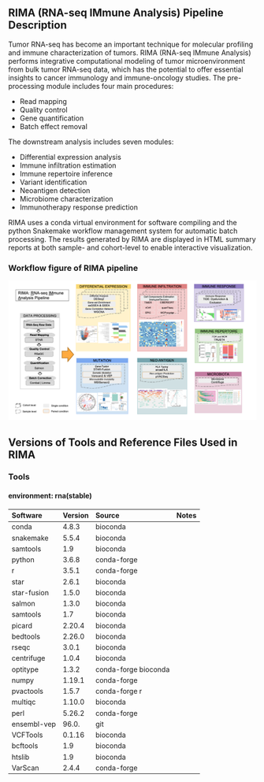 ## RIMA (RNA-seq IMmune Analysis) Pipeline Description

Tumor RNA-seq has become an important technique for molecular profiling and
immune characterization of tumors. RIMA (RNA-seq IMmune Analysis) performs
integrative computational modeling of tumor microenvironment from bulk tumor
RNA-seq data, which has the potential to offer essential insights to cancer
immunology and immune-oncology studies.
The pre-processing module includes four main procedures:
- Read mapping
- Quality control
- Gene quantification
- Batch effect removal

The downstream analysis includes seven modules:
- Differential expression analysis 
- Immune infiltration estimation 
- Immune repertoire inference 
- Variant identification 
- Neoantigen detection 
- Microbiome characterization 
- Immunotherapy response prediction

RIMA uses a conda virtual environment for software compiling and the python
Snakemake workflow management system for automatic batch processing. The
results generated by RIMA are displayed in HTML summary reports at both
sample- and cohort-level to enable interactive visualization.

### Workflow figure of RIMA pipeline

![](RIMA.png)

## Versions of Tools and Reference Files Used in RIMA

### Tools

#### environment: rna(stable)

| Software         | Version | Source                | Notes |
|:-----------------|:--------|:----------------------|:------|
| conda            | 4.8.3   | bioconda              |       |
| snakemake        | 5.5.4   | bioconda              |       |
| samtools         | 1.9     | bioconda              |       |
| python           | 3.6.8   | conda-forge           |       |
| r                | 3.5.1   | conda-forge           |       |
| star             | 2.6.1   | bioconda              |       |
| star-fusion      | 1.5.0   | bioconda              |       |
| salmon           | 1.3.0   | bioconda              |       |
| samtools         | 1.7     | bioconda              |       |
| picard           | 2.20.4  | bioconda              |       |
| bedtools         | 2.26.0  | bioconda              |       |
| rseqc            | 3.0.1   | bioconda              |       |
| centrifuge       | 1.0.4   | bioconda              |       |
| optitype         | 1.3.2   | conda-forge bioconda  |       |
| numpy            | 1.19.1  | conda-forge           |       |
| pvactools        | 1.5.7   | conda-forge r         |       |
| multiqc          | 1.10.0  | bioconda              |       |
| perl             | 5.26.2  | conda-forge           |       |
| ensembl-vep      | 96.0.   | git                   |       |
| VCFTools         | 0.1.16  | bioconda              |       |
| bcftools         | 1.9     | bioconda              |       |
| htslib           | 1.9     | bioconda              |       |
| VarScan          | 2.4.4   | conda-forge           |       |
